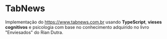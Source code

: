 # TabNews
Implementação do https://www.tabnews.com.br usando **TypeScript**, **vieses cognitivos** e psicologia com base no conhecimento adquirido no livro "Enviesados" do Rian Dutra.
